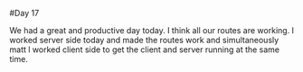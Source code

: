 #Day 17

We had a great and productive day today. I think all our routes are working. I worked server side today and made the routes work and simultaneously matt l worked client side to get the client and server running at the same time. 
